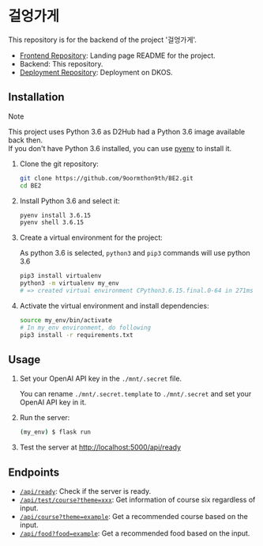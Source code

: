 # 걸엉가게

This repository is for the backend of the project '걸엉가게'.

- [Frontend Repository](https://github.com/9oormthon9th/FE): Landing page README for the project.
- Backend: This repository.
- [Deployment Repository](https://github.com/9oormthon9th/Deployment): Deployment on DKOS.

## Installation

> [!NOTE]
> This project uses Python 3.6 as D2Hub had a Python 3.6 image available back then. <br>
> If you don't have Python 3.6 installed, you can use [pyenv](https://github.com/pyenv/pyenv) to install it.

1. Clone the git repository:
   ```bash
   git clone https://github.com/9oormthon9th/BE2.git
   cd BE2
   ```
2. Install Python 3.6 and select it:
   ```bash
   pyenv install 3.6.15
   pyenv shell 3.6.15
   ```
3. Create a virtual environment for the project:

   As python 3.6 is selected, `python3` and `pip3` commands will use python 3.6
   ```bash
   pip3 install virtualenv
   python3 -m virtualenv my_env
   # => created virtual environment CPython3.6.15.final.0-64 in 271ms
   ```
5. Activate the virtual environment and install dependencies:
   ```bash
   source my_env/bin/activate
   # In my_env environment, do following
   pip3 install -r requirements.txt
   ```

## Usage

1. Set your OpenAI API key in the `./mnt/.secret` file.

   You can rename `./mnt/.secret.template` to `./mnt/.secret` and set your OpenAI API key in it.

2. Run the server:
   ```bash
   (my_env) $ flask run
   ```
3. Test the server at [http://localhost:5000/api/ready](http://localhost:5000/api/ready)

## Endpoints

- [`/api/ready`](http://localhost:5000/api/ready): Check if the server is ready.
- [`/api/test/course?theme=xxx`](http://localhost:5000/api/test/course?theme=xxx): Get information of course six regardless of input.
- [`/api/course?theme=example`](http://localhost:5000/api/course?theme=example): Get a recommended course based on the input.
- [`/api/food?food=example`](http://localhost:5000/api/food?food=example): Get a recommended food based on the input.

